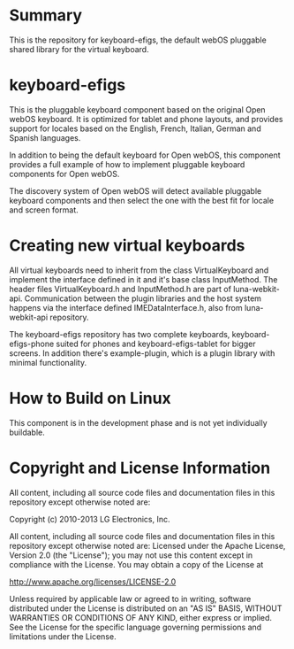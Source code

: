 Summary
=======

This is the repository for keyboard-efigs, the default webOS pluggable shared
library for the virtual keyboard.

keyboard-efigs
==============

This is the pluggable keyboard component based on the original Open webOS
keyboard. It is optimized for tablet and phone layouts, and provides support
for locales based on the English, French, Italian, German and Spanish languages.

In addition to being the default keyboard for Open webOS, this component
provides a full example of how to implement pluggable keyboard components for
Open webOS.

The discovery system of Open webOS will detect available pluggable keyboard
components and then select the one with the best fit for locale and screen
format.

Creating new virtual keyboards
==============================

All virtual keyboards need to inherit from the class VirtualKeyboard and
implement the interface defined in it and it's base class InputMethod. The
header files VirtualKeyboard.h and InputMethod.h are part of luna-webkit-api.
Communication between the plugin libraries and the host system happens via the
interface defined IMEDataInterface.h, also from luna-webkit-api repository.

The keyboard-efigs repository has two complete keyboards, keyboard-efigs-phone
suited for phones and keyboard-efigs-tablet for bigger screens. In addition
there's example-plugin, which is a plugin library with minimal functionality.

How to Build on Linux
=====================

This component is in the development phase and is not yet individually
buildable.

# Copyright and License Information

All content, including all source code files and documentation files in this
repository except otherwise noted are:

 Copyright (c) 2010-2013 LG Electronics, Inc.

All content, including all source code files and documentation files in this
repository except otherwise noted are:
Licensed under the Apache License, Version 2.0 (the "License");
you may not use this content except in compliance with the License.
You may obtain a copy of the License at

http://www.apache.org/licenses/LICENSE-2.0

Unless required by applicable law or agreed to in writing, software
distributed under the License is distributed on an "AS IS" BASIS,
WITHOUT WARRANTIES OR CONDITIONS OF ANY KIND, either express or implied.
See the License for the specific language governing permissions and
limitations under the License.
